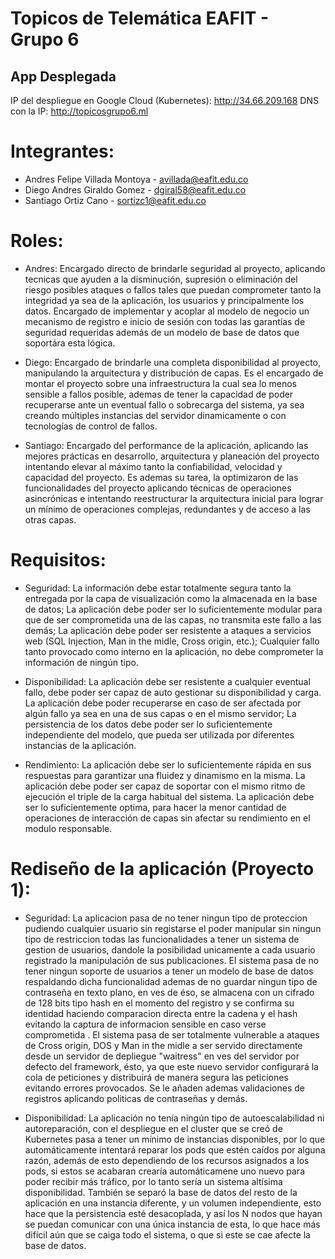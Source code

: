 # Topicos de Telemática EAFIT - Grupo 6

## App Desplegada
IP del despliegue en Google Cloud (Kubernetes): http://34.66.209.168
DNS con la IP: http://topicosgrupo6.ml

# Integrantes:

- Andres Felipe Villada Montoya - avillada@eafit.edu.co
- Diego Andres Giraldo Gomez - dgiral58@eafit.edu.co
- Santiago Ortiz Cano - sortizc1@eafit.edu.co

# Roles:

- Andres:
Encargado directo de brindarle seguridad al proyecto, aplicando tecnicas que ayuden a la disminución, supresión o eliminación del riesgo posibles ataques o fallos tales que puedan comprometer tanto la integridad ya sea de la aplicación, los usuarios y principalmente los datos. Encargado de implementar y acoplar al modelo de negocio un mecanismo de registro e inicio de sesión con todas las garantías de seguridad requeridas además de un modelo de base de datos que soportára esta lógica.

- Diego:
Encargado de brindarle una completa disponibilidad al proyecto, manipulando la arquitectura y distribución de capas. Es el encargado de montar el proyecto sobre una infraestructura la cual sea lo menos sensible a fallos posible, ademas de tener la capacidad de poder recuperarse ante un eventual fallo o sobrecarga del sistema, ya sea creando múltiples instancias del servidor dinamicamente o con tecnologías de control de fallos.

- Santiago:
Encargado del performance de la aplicación, aplicando las mejores prácticas en desarrollo, arquitectura y planeación del proyecto intentando elevar al máximo tanto la confiabilidad, velocidad y capacidad del proyecto. Es ademas su tarea, la optimizaron de las funcionalidades del proyecto aplicando técnicas de operaciones asincrónicas e intentando reestructurar la arquitectura inicial para lograr un mínimo de operaciones complejas, redundantes y de acceso a las otras capas.
 
 # Requisitos:
 
- Seguridad:
La información debe estar totalmente segura tanto la entregada por la capa de visualización como la almacenada en la base de datos; La aplicación debe poder ser lo suficientemente modular para que de ser comprometida una de las capas, no transmita este fallo a las demás; La aplicación debe poder ser resistente a ataques a servicios web (SQL Injection, Man in the midle, Cross origin, etc.); Cualquier fallo tanto provocado como interno en la aplicación, no debe comprometer la información de ningún tipo.

- Disponibilidad:
La aplicación debe ser resistente a cualquier eventual fallo, debe poder ser capaz de auto gestionar su disponibilidad y carga. La aplicación debe poder recuperarse en caso de ser afectada por algún fallo ya sea en una de sus capas o en el mismo servidor; La persistencia de los datos debe poder ser lo suficientemente independiente del modelo, que pueda ser utilizada por diferentes instancias de la aplicación.

- Rendimiento:
La aplicación debe ser lo suficientemente rápida en sus respuestas para garantizar una fluidez y dinamismo en la misma. La aplicación debe poder ser capaz de soportar con el mismo ritmo de ejecución el triple de la carga habitual del sistema. La aplicación debe ser lo suficientemente optima, para hacer la menor cantidad de operaciones de interacción de capas sin afectar su rendimiento en el modulo responsable.

# Rediseño de la aplicación (Proyecto 1):

- Seguridad:
La aplicacion pasa de no tener ningun tipo de proteccion pudiendo cualquier usuario sin registarse el poder manipular sin ningun tipo de restriccion todas las funcionalidades a tener un sistema de gestion de usuarios, dandole la posibilidad unicamente a cada usuario registrado la manipulación de sus publicaciones. El sistema pasa de no tener ningun soporte de usuarios a tener un modelo de base de datos respaldando dicha funcionalidad ademas de no guardar ningun tipo de contraseña en texto plano, en ves de éso, se almacena con un cifrado de 128 bits tipo hash en el momento del registro y se confirma su identidad haciendo comparacion directa entre la cadena y el hash evitando la captura de informacion sensible en caso verse comprometida . El sistema pasa de ser totalmente vulnerable a ataques de Cross origin, DOS y Man in the midle a ser servido directamente desde un servidor de depliegue "waitress" en ves del servidor por defecto del framework, ésto, ya que este nuevo servidor configurará la cola de peticiones y distribuirá de manera segura las peticiones evitando errores provocados. Se le añaden ademas validaciones de registros aplicando politicas de contraseñas y demás.

- Disponibilidad:
La aplicación no tenía ningún tipo de autoescalabilidad ni autoreparación, con el despliegue en el cluster que se creó de Kubernetes pasa a tener un mínimo de instancias disponibles, por lo que automáticamente intentará reparar los pods que estén caídos por alguna razón, además de esto dependiendo de los recursos asignados a los pods, si estos se acabaran crearía automáticamene uno nuevo para poder recibir más tráfico, por lo tanto sería un sistema altísima disponibilidad. También se separó la base de datos del resto de la aplicación en una instancia diferente, y un volumen independiente, esto hace que la persistencia esté desacoplada, y así los N nodos que hayan se puedan comunicar con una única instancia de esta, lo que hace más difícil aún que se caiga todo el sistema, o que si este se cae afecte la base de datos.







